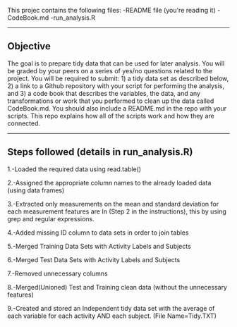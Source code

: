 This projec contains the following files:
-README file (you're reading it)
-CodeBook.md
-run_analysis.R

------------
Objective
------------
The goal is to prepare tidy data that can be used for later analysis. You will be graded by your peers on a series of yes/no questions related to the project. You will be required to submit: 1) a tidy data set as described below, 2) a link to a Github repository with your script for performing the analysis, and 3) a code book that describes the variables, the data, and any transformations or work that you performed to clean up the data called CodeBook.md. You should also include a README.md in the repo with your scripts. This repo explains how all of the scripts work and how they are connected.

------
Steps followed (details in run_analysis.R)
------
1.-Loaded the required data using read.table()

2.-Assigned the appropriate column names to the already loaded data (using data frames)

3.-Extracted only measurements on the mean and standard deviation for each measurement features are In (Step 2 in the instructions), this by using grep and regular expressions.

4.-Added missing ID column to data sets in order to join tables

5.-Merged Training Data Sets with Activity Labels and Subjects

6.-Merged Test Data Sets with Activity Labels and Subjects

7.-Removed unnecessary columns

8.-Merged(Unioned) Test and Training clean data (without the unnecessary features)

9.-Created and stored an Independent tidy data set with the average of each variable for each activity AND each subject. (File Name=Tidy.TXT)

